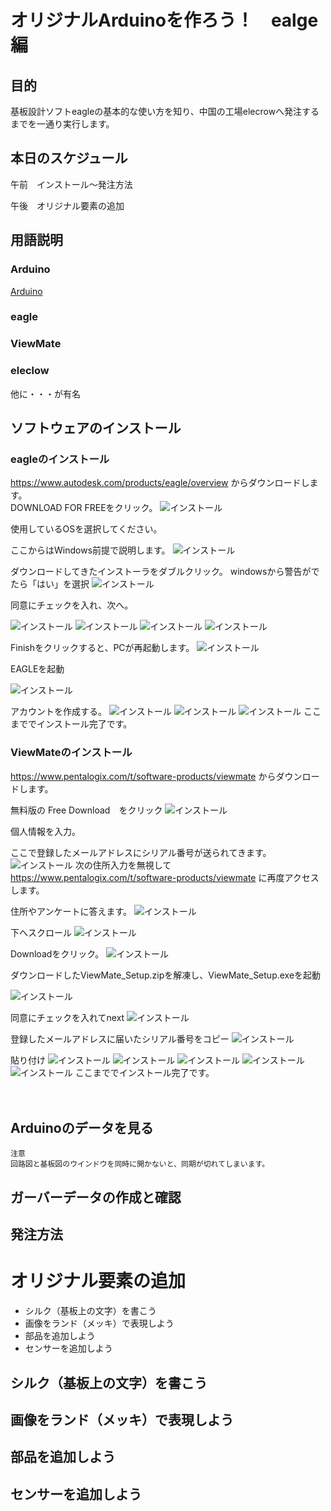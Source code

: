 # オリジナルArduinoを作ろう！　ealge編

## 目的
基板設計ソフトeagleの基本的な使い方を知り、中国の工場elecrowへ発注するまでを一通り実行します。

## 本日のスケジュール
午前　インストール～発注方法

午後　オリジナル要素の追加

## 用語説明
### Arduino
[Arduino](https://www.arduino.cc/)  

### eagle

### ViewMate

### eleclow
他に・・・が有名

## ソフトウェアのインストール
### eagleのインストール

https://www.autodesk.com/products/eagle/overview
からダウンロードします。  
DOWNLOAD FOR FREEをクリック。
![インストール](https://github.com/HappySato/original_arduino_workshop/blob/master/img/419.png?raw=true)

使用しているOSを選択してください。

ここからはWindows前提で説明します。
![インストール](https://github.com/HappySato/original_arduino_workshop/blob/master/img/420.png?raw=true)

ダウンロードしてきたインストーラをダブルクリック。
windowsから警告がでたら「はい」を選択
![インストール](https://github.com/HappySato/original_arduino_workshop/blob/master/img/capture1.PNG?raw=true)

同意にチェックを入れ、次へ。

![インストール](https://github.com/HappySato/original_arduino_workshop/blob/master/img/capture2.PNG?raw=true)
![インストール](https://github.com/HappySato/original_arduino_workshop/blob/master/img/capture3.PNG?raw=true)
![インストール](https://github.com/HappySato/original_arduino_workshop/blob/master/img/capture4.PNG?raw=true)
![インストール](https://github.com/HappySato/original_arduino_workshop/blob/master/img/capture5.PNG?raw=true)

Finishをクリックすると、PCが再起動します。
![インストール](https://github.com/HappySato/original_arduino_workshop/blob/master/img/capture6.PNG?raw=true)

EAGLEを起動

![インストール](https://github.com/HappySato/original_arduino_workshop/blob/master/img/capture10.PNG?raw=true)

アカウントを作成する。
![インストール](https://github.com/HappySato/original_arduino_workshop/blob/master/img/capture7.PNG?raw=true)
![インストール](https://github.com/HappySato/original_arduino_workshop/blob/master/img/capture8.PNG?raw=true)
![インストール](https://github.com/HappySato/original_arduino_workshop/blob/master/img/capture9.PNG?raw=true)
ここまででインストール完了です。

### ViewMateのインストール

https://www.pentalogix.com/t/software-products/viewmate
からダウンロードします。

無料版の Free Download　をクリック
![インストール](https://github.com/HappySato/original_arduino_workshop/blob/master/img/421.png?raw=true)

個人情報を入力。

ここで登録したメールアドレスにシリアル番号が送られてきます。
![インストール](https://github.com/HappySato/original_arduino_workshop/blob/master/img/422.png?raw=true)
次の住所入力を無視して
https://www.pentalogix.com/t/software-products/viewmate
に再度アクセスします。

住所やアンケートに答えます。
![インストール](https://github.com/HappySato/original_arduino_workshop/blob/master/img/423.png?raw=true)

下へスクロール
![インストール](https://github.com/HappySato/original_arduino_workshop/blob/master/img/424.png?raw=true)

Downloadをクリック。
![インストール](https://github.com/HappySato/original_arduino_workshop/blob/master/img/425.png?raw=true)

ダウンロードしたViewMate_Setup.zipを解凍し、ViewMate_Setup.exeを起動

![インストール](https://github.com/HappySato/original_arduino_workshop/blob/master/img/capture11.PNG?raw=true)

同意にチェックを入れてnext
![インストール](https://github.com/HappySato/original_arduino_workshop/blob/master/img/capture12.PNG?raw=true)

登録したメールアドレスに届いたシリアル番号をコピー
![インストール](https://github.com/HappySato/original_arduino_workshop/blob/master/img/capture13.PNG?raw=true)

貼り付け
![インストール](https://github.com/HappySato/original_arduino_workshop/blob/master/img/capture14.PNG?raw=true)
![インストール](https://github.com/HappySato/original_arduino_workshop/blob/master/img/capture15.PNG?raw=true)
![インストール](https://github.com/HappySato/original_arduino_workshop/blob/master/img/capture16.PNG?raw=true)
![インストール](https://github.com/HappySato/original_arduino_workshop/blob/master/img/capture17.PNG?raw=true)
![インストール](https://github.com/HappySato/original_arduino_workshop/blob/master/img/capture18.PNG?raw=true)
ここまででインストール完了です。

　　

## Arduinoのデータを見る

    注意
    回路図と基板図のウインドウを同時に開かないと、同期が切れてしまいます。

## ガーバーデータの作成と確認

## 発注方法

# オリジナル要素の追加
- シルク（基板上の文字）を書こう
- 画像をランド（メッキ）で表現しよう
- 部品を追加しよう
- センサーを追加しよう

## シルク（基板上の文字）を書こう
## 画像をランド（メッキ）で表現しよう
## 部品を追加しよう
## センサーを追加しよう
